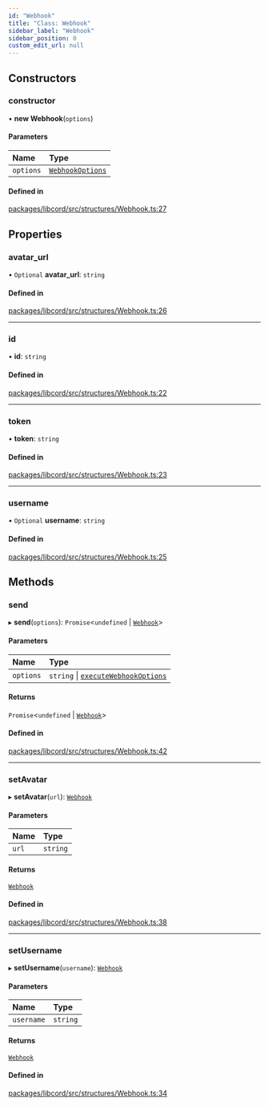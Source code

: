 ```yaml
---
id: "Webhook"
title: "Class: Webhook"
sidebar_label: "Webhook"
sidebar_position: 0
custom_edit_url: null
---
```


## Constructors

### constructor

• **new Webhook**(`options`)

#### Parameters

| Name | Type |
| :------ | :------ |
| `options` | [`WebhookOptions`](../interfaces/WebhookOptions.md) |

#### Defined in

[packages/libcord/src/structures/Webhook.ts:27](https://github.com/Libcord/libcord/blob/60a6e24/packages/libcord/src/structures/Webhook.ts#L27)

## Properties

### avatar\_url

• `Optional` **avatar\_url**: `string`

#### Defined in

[packages/libcord/src/structures/Webhook.ts:26](https://github.com/Libcord/libcord/blob/60a6e24/packages/libcord/src/structures/Webhook.ts#L26)

___

### id

• **id**: `string`

#### Defined in

[packages/libcord/src/structures/Webhook.ts:22](https://github.com/Libcord/libcord/blob/60a6e24/packages/libcord/src/structures/Webhook.ts#L22)

___

### token

• **token**: `string`

#### Defined in

[packages/libcord/src/structures/Webhook.ts:23](https://github.com/Libcord/libcord/blob/60a6e24/packages/libcord/src/structures/Webhook.ts#L23)

___

### username

• `Optional` **username**: `string`

#### Defined in

[packages/libcord/src/structures/Webhook.ts:25](https://github.com/Libcord/libcord/blob/60a6e24/packages/libcord/src/structures/Webhook.ts#L25)

## Methods

### send

▸ **send**(`options`): `Promise`<`undefined` \| [`Webhook`](Webhook.md)\>

#### Parameters

| Name | Type |
| :------ | :------ |
| `options` | `string` \| [`executeWebhookOptions`](../interfaces/executeWebhookOptions.md) |

#### Returns

`Promise`<`undefined` \| [`Webhook`](Webhook.md)\>

#### Defined in

[packages/libcord/src/structures/Webhook.ts:42](https://github.com/Libcord/libcord/blob/60a6e24/packages/libcord/src/structures/Webhook.ts#L42)

___

### setAvatar

▸ **setAvatar**(`url`): [`Webhook`](Webhook.md)

#### Parameters

| Name | Type |
| :------ | :------ |
| `url` | `string` |

#### Returns

[`Webhook`](Webhook.md)

#### Defined in

[packages/libcord/src/structures/Webhook.ts:38](https://github.com/Libcord/libcord/blob/60a6e24/packages/libcord/src/structures/Webhook.ts#L38)

___

### setUsername

▸ **setUsername**(`username`): [`Webhook`](Webhook.md)

#### Parameters

| Name | Type |
| :------ | :------ |
| `username` | `string` |

#### Returns

[`Webhook`](Webhook.md)

#### Defined in

[packages/libcord/src/structures/Webhook.ts:34](https://github.com/Libcord/libcord/blob/60a6e24/packages/libcord/src/structures/Webhook.ts#L34)
